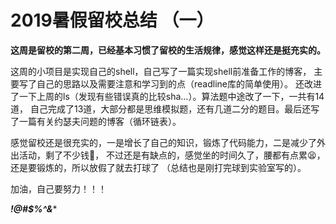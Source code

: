 # 2019暑假留校总结 （一）
**这周是留校的第二周，已经基本习惯了留校的生活规律，感觉这样还是挺充实的。**

这周的小项目是实现自己的shell，自己写了一篇实现shell前准备工作的博客，
主要写了自己的思路以及需要注意和学习到的点（readline库的简单使用）。
还改进了一下上周的ls（发现有些错误真的比较sha...）。算法题中途改了一下，一共有14道，
自己完成了13道，大部分都是思维模拟题，还有几道二分的题目。最后还写了一篇有关约瑟夫问题的博客（循环链表）。

感觉留校还是很充实的，一是增长了自己的知识，锻炼了代码能力，二是减少了外出活动，剩了不少钱🤑，
不过还是有缺点的，感觉坐的时间久了，腰都有点累😫，还是要锻炼的，所以放假了就去打球了
（总结也是刚打完球到实验室写的）。

加油，自己要努力！！！

***!@#$%^&****
